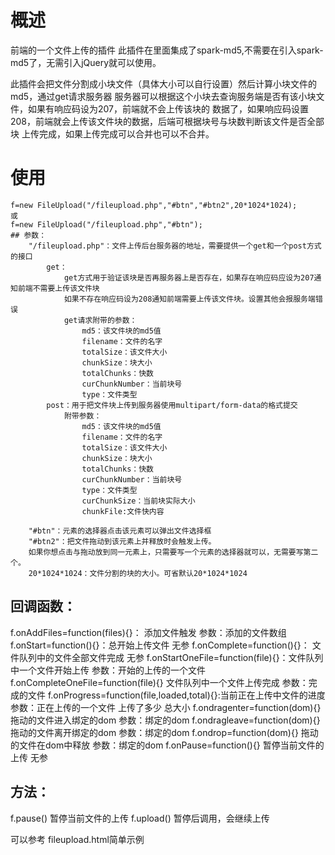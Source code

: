 # 概述
前端的一个文件上传的插件
此插件在里面集成了spark-md5,不需要在引入spark-md5了，无需引入jQuery就可以使用。

此插件会把文件分割成小块文件（具体大小可以自行设置）然后计算小块文件的md5，通过get请求服务器
服务器可以根据这个小块去查询服务端是否有该小块文件，如果有响应码设为207，前端就不会上传该块的
数据了，如果响应码设置208，前端就会上传该文件块的数据，后端可根据块号与块数判断该文件是否全部块
上传完成，如果上传完成可以合并也可以不合并。

# 使用
	f=new FileUpload("/fileupload.php","#btn","#btn2",20*1024*1024);
	或
	f=new FileUpload("/fileupload.php","#btn");
	## 参数：
		"/fileupload.php"：文件上传后台服务器的地址，需要提供一个get和一个post方式的接口
			get：
				get方式用于验证该块是否再服务器上是否存在，如果存在响应码应设为207通知前端不需要上传该文件块
				如果不存在响应码设为208通知前端需要上传该文件块。设置其他会报服务端错误
				get请求附带的参数：
					md5：该文件块的md5值
					filename：文件的名字
					totalSize：该文件大小
					chunkSize：块大小
					totalChunks：快数
					curChunkNumber：当前块号
					type：文件类型
			post：用于把文件块上传到服务器使用multipart/form-data的格式提交
				附带参数：
					md5：该文件块的md5值
					filename：文件的名字
					totalSize：该文件大小
					chunkSize：块大小
					totalChunks：快数
					curChunkNumber：当前块号
					type：文件类型
					curChunkSize：当前块实际大小
					chunkFile:文件快内容

		"#btn"：元素的选择器点击该元素可以弹出文件选择框
		"#btn2"：把文件拖动到该元素上并释放时会触发上传。
		如果你想点击与拖动放到同一元素上，只需要写一个元素的选择器就可以，无需要写第二个。
		20*1024*1024：文件分割的块的大小。可省默认20*1024*1024


## 回调函数：	
f.onAddFiles=function(files){}：  添加文件触发 参数：添加的文件数组
f.onStart=function(){}：总开始上传文件  无参
f.onComplete=function(){}：  文件队列中的文件全部文件完成  无参
f.onStartOneFile=function(file){}：文件队列中一个文件开始上传  参数：开始的上传的一个文件
f.onCompleteOneFile=function(file){}  文件队列中一个文件上传完成  参数：完成的文件
f.onProgress=function(file,loaded,total){}:当前正在上传中文件的进度  参数：正在上传的一个文件   上传了多少  总大小
f.ondragenter=function(dom){} 拖动的文件进入绑定的dom  参数：绑定的dom
f.ondragleave=function(dom){} 拖动的文件离开绑定的dom  参数：绑定的dom
f.ondrop=function(dom){}  拖动的文件在dom中释放  参数：绑定的dom
f.onPause=function(){} 暂停当前文件的上传  无参

## 方法：
f.pause() 暂停当前文件的上传
f.upload() 暂停后调用，会继续上传

可以参考 fileupload.html简单示例
